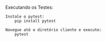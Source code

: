Executando os Testes:

	Instale o pytest:
		pip install pytest

	Navegue até o diretório cliente e execute:
		pytest